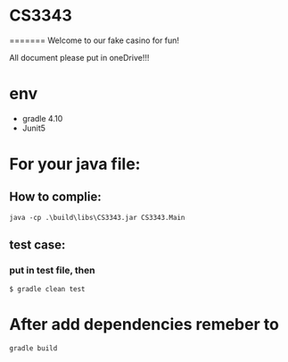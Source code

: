 # CS3343
=======
Welcome to our fake casino for fun! 

All document please put in oneDrive!!!

# env
- gradle 4.10
- Junit5

# For your java file: 
## How to complie:
    
    java -cp .\build\libs\CS3343.jar CS3343.Main

## test case:
### put in test file, then 

    $ gradle clean test

    
# After add dependencies remeber to
    
    gradle build
    

